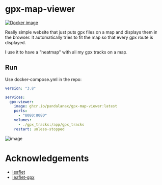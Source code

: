 # gpx-map-viewer
[![Docker image](https://github.com/pandalanax/gpx-map-viewer/actions/workflows/publish_docker.yml/badge.svg)](https://github.com/pandalanax/gpx-map-viewer/actions/workflows/publish_docker.yml)

Really simple website that just puts gpx files on a map and displays them in the browser.
It automatically tries to fit the map so that every gpx route is displayed.

I use it to have a "heatmap" with all my gpx tracks on a map.

## Run
Use docker-compose.yml in the repo:
```yml
version: "3.8"

services:
  gpx-viewer:
    image: ghcr.io/pandalanax/gpx-map-viewer:latest
    ports:
      - "8080:8080"
    volumes:
      - ./gpx_tracks:/app/gpx_tracks
    restart: unless-stopped
```


![image](https://github.com/user-attachments/assets/4933987c-a0b5-447b-857c-e4868e8cbfd2)

# Acknowledgements

- [leaflet](https://github.com/Leaflet/Leaflet)
- [leaflet-gpx](https://github.com/mpetazzoni/leaflet-gpx)
